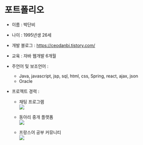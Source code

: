   # 포트폴리오
+ 이름 : 박단비

+ 나이 : 1995년생 26세

+ 개발 블로그 : https://ceodanbi.tistory.com/

+ 교육 : 자바 웹개발 6개월

+ 주언어 및 보조언어 :
   + Java, javascript, jsp, sql, html, css, Spring, react, ajax, json
   + Oracle

+ 프로젝트 경력 :
   + 채팅 프로그램
    <br> <img src="https://user-images.githubusercontent.com/64319909/97963560-b7589f00-1dfa-11eb-8505-e416acbe8373.png">
     
     
   + 동아리 중개 플랫폼
    <br> <img src="https://user-images.githubusercontent.com/64319909/97963558-b6277200-1dfa-11eb-84e9-a1927dbd1336.png">
   
   
   + 프랑스어 공부 커뮤니티
    <br> <img src="https://user-images.githubusercontent.com/64319909/97963561-b7f13580-1dfa-11eb-9603-f42989df0a61.png">
